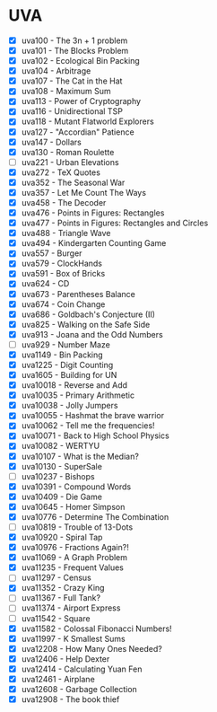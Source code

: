 # UVA
* [x] uva100 - The 3n + 1 problem
* [x] uva101 - The Blocks Problem
* [x] uva102 - Ecological Bin Packing
* [x] uva104 - Arbitrage
* [x] uva107 - The Cat in the Hat
* [x] uva108 - Maximum Sum
* [x] uva113 - Power of Cryptography
* [x] uva116 - Unidirectional TSP
* [x] uva118 - Mutant Flatworld Explorers
* [x] uva127 - "Accordian" Patience
* [x] uva147 - Dollars 
* [x] uva130 - Roman Roulette
* [ ] uva221 - Urban Elevations
* [x] uva272 - TeX Quotes
* [x] uva352 - The Seasonal War
* [x] uva357 - Let Me Count The Ways
* [x] uva458 - The Decoder
* [x] uva476 - Points in Figures: Rectangles
* [x] uva477 - Points in Figures: Rectangles and Circles
* [x] uva488 - Triangle Wave
* [x] uva494 - Kindergarten Counting Game
* [x] uva557 - Burger
* [x] uva579 - ClockHands
* [x] uva591 - Box of Bricks
* [x] uva624 - CD
* [x] uva673 - Parentheses Balance
* [x] uva674 - Coin Change
* [x] uva686 - Goldbach's Conjecture (II)
* [x] uva825 - Walking on the Safe Side
* [x] uva913 - Joana and the Odd Numbers
* [ ] uva929 - Number Maze
* [x] uva1149 - Bin Packing
* [x] uva1225 - Digit Counting
* [x] uva1605 - Building for UN
* [x] uva10018 - Reverse and Add
* [x] uva10035 - Primary Arithmetic
* [x] uva10038 - Jolly Jumpers
* [x] uva10055 - Hashmat the brave warrior
* [x] uva10062 - Tell me the frequencies!
* [x] uva10071 - Back to High School Physics
* [x] uva10082 - WERTYU
* [x] uva10107 - What is the Median?
* [x] uva10130 - SuperSale
* [ ] uva10237 - Bishops
* [x] uva10391 - Compound Words
* [x] uva10409 - Die Game
* [x] uva10645 - Homer Simpson
* [x] uva10776 - Determine The Combination
* [ ] uva10819 - Trouble of 13-Dots
* [x] uva10920 - Spiral Tap
* [x] uva10976 - Fractions Again?!
* [x] uva11069 - A Graph Problem
* [x] uva11235 - Frequent Values
* [ ] uva11297 - Census
* [x] uva11352 - Crazy King
* [ ] uva11367 - Full Tank?
* [ ] uva11374 - Airport Express
* [ ] uva11542 - Square
* [x] uva11582 - Colossal Fibonacci Numbers!
* [x] uva11997 - K Smallest Sums
* [x] uva12208 - How Many Ones Needed?
* [x] uva12406 - Help Dexter
* [x] uva12414 - Calculating Yuan Fen
* [x] uva12461 - Airplane
* [x] uva12608 - Garbage Collection
* [x] uva12908 - The book thief
